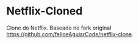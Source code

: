 # Netflix-Cloned
Clone do Netflix.
Baseado no fork original https://github.com/felipeAguiarCode/netflix-clone.
